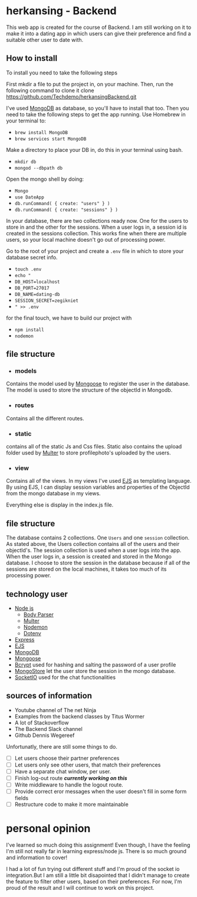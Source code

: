 # herkansing - Backend

This web app is created for the course of Backend. I am still working on it to make it into a dating app in which users can give their preference and find a suitable other user to date with.

## How to install
To install you need to take the following steps

First mkdir a file to put the project in, on your machine.
Then, run the following command to clone it
clone https://github.com/Techdemo/herkansingBackend.git

I've used [MongoDB](https://www.mongodb.com/) as database, so you'll have to install that too. Then you need to take the following steps to get the app running.
Use Homebrew in your terminal to:
* `brew install MongoDB`
* `brew services start MongoDB`

Make a directory to place your DB in, do this in your terminal using bash.
* `mkdir db`
* `mongod --dbpath db`

Open the mongo shell by doing:
* `Mongo`
* `use DateApp`
* `db.runCommand( { create: "users" } )`
* `db.runCommand( { create: "sessions" } )`

In your database, there are two collections ready now. One for the users to store in and the other for the sessions. When a user logs in, a session id is created in the sessions collection. This works fine when there are multiple users, so your local machine doesn't go out of processing power.

Go to the root of your project and create a `.env` file in which to store your database secret info.

* `touch .env`
* `echo "`
* `DB_HOST=localhost`
* `DB_PORT=27017`
* `DB_NAME=dating-db`
* `SESSION_SECRET=zegikniet`
* `" >> .env`

for the final touch, we have to build our project with
* `npm install`
* `nodemon`

## file structure

* ### models
Contains the model used by [Mongoose](http://mongoosejs.com) to register the user in the database. The model is used to store the structure of the objectId in Mongodb.
* ### routes
Contains all the different routes.
* ### static
contains all of the static Js and Css files. Static also contains the upload folder used by [Multer](https://github.com/expressjs/multer) to store profilephoto's uploaded by the users.
* ### view
Contains all of the views. In my views I've used [EJS](http://ejs.co) as templating language. By using EJS, I can display session variables and properties of the ObjectId  from the mongo database in my views.

Everything else is display in the index.js file.

## file structure
The database contains 2 collections. One `Users` and one `session` collection. As stated above, the Users collection contains all of the users and their objectId's.
The session collection is used when a user logs into the app. When the user logs in, a session is created and stored in the Mongo database. I choose to store the session in the database because if all of the sessions are stored on the local machines, it takes too much of its processing power.

## technology user

- [Node js](https://nodejs.org/en/)
  - [Body Parser](https://github.com/expressjs/body-parser)
  - [Multer](https://github.com/expressjs/multer)
  - [Nodemon](https://nodemon.io)
  - [Dotenv](https://www.npmjs.com/package/dotenv)
- [Express](https://www.express.com/)
- [EJS](http://ejs.co/)
- [MongoDB](https://www.mongodb.com/)
- [Mongoose](http://mongoosejs.com)
- [Bcrypt](https://www.npmjs.com/package/bcrypt) used for hashing and salting the password of a user profile
- [MongoStore](9https://github.com/jdesboeufs/connect-mongo) let the user store the session in the mongo database.
- [SocketIO](https://socket.io) used for the chat functionalities

## sources of information
- Youtube channel of The net Ninja
- Examples from the backend classes by Titus Wormer
- A lot of Stackoverflow
- The Backend Slack channel
- Github Dennis Wegereef

Unfortunatly, there are still some things to do.

- [ ] Let users choose their partner preferences
- [ ] Let users only see other users, that match their preferences
- [ ] Have a separate chat window, per user.
- [ ] Finish log-out route **_currently working on this_**
- [ ] Write middleware to handle the logout route.
- [ ] Provide correct eror messages when the user doesn't fill in some form fields
- [ ] Restructure code to make it more maintainable

# personal opinion
I've learned so much doing this assignment! Even though, I have the feeling I'm still not really far in learning express/node js. There is so much ground and information to cover!

I had a lot of fun trying out different stuff and I'm proud of the socket io integration.But I am still a little bit disapointed that I didn't manage to create the feature to filter other users, based on their preferences.
For now, I'm proud of the result and I will continue to work on this project.
